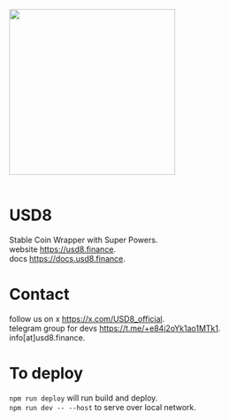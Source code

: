 <img src="https://usd8.finance/assets/logo.png" width="300px" />
<br/><br/>

# USD8     
Stable Coin Wrapper with Super Powers.    
website https://usd8.finance.   
docs https://docs.usd8.finance.   

# Contact
follow us on x https://x.com/USD8_official.   
telegram group for devs https://t.me/+e84i2oYk1ao1MTk1.   
info[at]usd8.finance.   


# To deploy
`npm run deploy` will run build and deploy.    
`npm run dev -- --host` to serve over local network.    